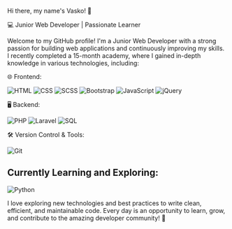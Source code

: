 Hi there, my name's Vasko! 👋

💻 Junior Web Developer | Passionate Learner

Welcome to my GitHub profile! I'm a Junior Web Developer with a strong passion for building web applications and continuously improving my skills. I recently completed a 15-month academy, where I gained in-depth knowledge in various technologies, including:

🌐 Frontend:

![HTML](https://img.shields.io/badge/HTML5-E34F26?style=for-the-badge&logo=html5&logoColor=white)
![CSS](https://img.shields.io/badge/CSS3-1572B6?style=for-the-badge&logo=css3&logoColor=white)
![SCSS](https://img.shields.io/badge/SCSS-CC6699?style=for-the-badge&logo=sass&logoColor=white)
![Bootstrap](https://img.shields.io/badge/Bootstrap-563D7C?style=for-the-badge&logo=bootstrap&logoColor=white)
![JavaScript](https://img.shields.io/badge/JavaScript-F7DF1E?style=for-the-badge&logo=javascript&logoColor=black)
![jQuery](https://img.shields.io/badge/jQuery-0769AD?style=for-the-badge&logo=jquery&logoColor=white)

🖥️ Backend:

![PHP](https://img.shields.io/badge/PHP-777BB4?style=for-the-badge&logo=php&logoColor=white)
![Laravel](https://img.shields.io/badge/Laravel-FF2D20?style=for-the-badge&logo=laravel&logoColor=white)
![SQL](https://img.shields.io/badge/SQL-4479A1?style=for-the-badge&logo=mysql&logoColor=white)

🛠️ Version Control & Tools:

![Git](https://img.shields.io/badge/Git-F05032?style=for-the-badge&logo=git&logoColor=white)

## Currently Learning and Exploring:

![Python](https://img.shields.io/badge/Python-3776AB?style=for-the-badge&logo=python&logoColor=white)


I love exploring new technologies and best practices to write clean, efficient, and maintainable code. 
Every day is an opportunity to learn, grow, and contribute to the amazing developer community! 🚀

